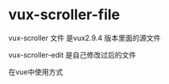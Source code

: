 # vux-scroller-file
vux-scroller 文件 是vux2.9.4 版本里面的源文件

vux-scroller-edit 是自己修改过后的文件

在vue中使用方式
<scroller-edit></scroller-edit>
